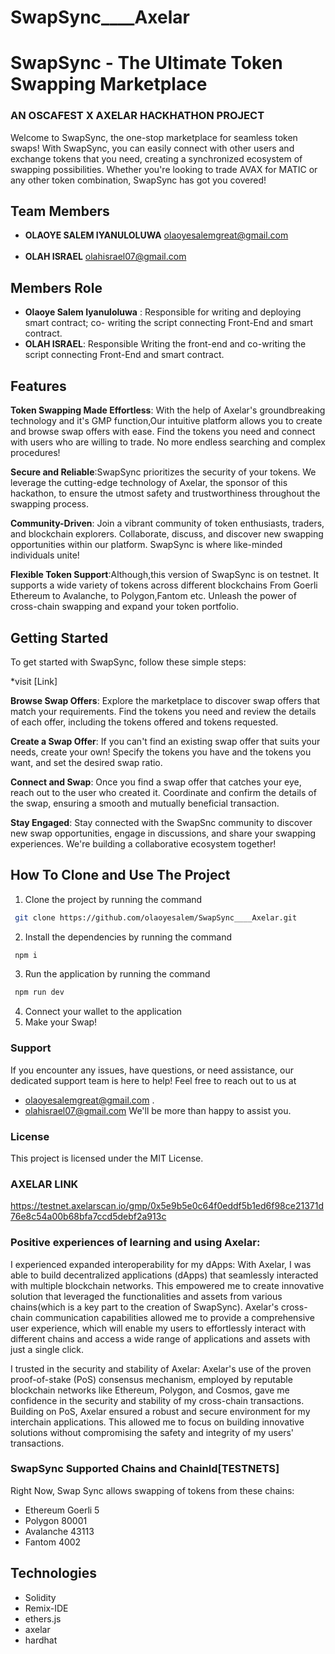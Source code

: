 # SwapSync____Axelar

# SwapSync - The Ultimate Token Swapping Marketplace
### AN OSCAFEST X AXELAR HACKHATHON PROJECT 

Welcome to SwapSync, the one-stop marketplace for seamless token swaps! With SwapSync, you can easily connect with other users and exchange tokens that you need, creating a synchronized ecosystem of swapping possibilities. Whether you're looking to trade AVAX for  MATIC or any other token combination, SwapSync has got you covered!


## Team Members
- **OLAOYE SALEM IYANULOLUWA** olaoyesalemgreat@gmail.com
<br></br>
- **OLAH ISRAEL** olahisrael07@gmail.com

## Members Role

- **Olaoye Salem Iyanuloluwa** : Responsible for writing and deploying smart contract; co- writing the script connecting Front-End and smart contract.
- **OLAH ISRAEL**: Responsible Writing the front-end and co-writing the script connecting Front-End and smart contract.


## Features
**Token Swapping Made Effortless**: With the help of Axelar's groundbreaking technology and it's GMP function,Our intuitive platform allows you to create and browse swap offers with ease. Find the tokens you need and connect with users who are willing to trade. No more  endless searching and complex procedures!

**Secure and Reliable**:SwapSync prioritizes the security of your tokens. We leverage the cutting-edge technology of Axelar, the sponsor of this hackathon, to ensure the utmost safety and trustworthiness throughout the swapping process.

**Community-Driven**: Join a vibrant community of token enthusiasts, traders, and blockchain explorers. Collaborate, discuss, and discover new swapping opportunities within our platform. SwapSync is where like-minded individuals unite!

**Flexible Token Support**:Although,this version of SwapSync is on testnet. It supports a wide variety of tokens across different blockchains
From Goerli Ethereum to Avalanche, to Polygon,Fantom etc. Unleash the power of cross-chain swapping and expand your token portfolio.

## Getting Started
To get started with SwapSync, follow these simple steps:

*visit [Link]


**Browse Swap Offers**: Explore the marketplace to discover swap offers that match your requirements. Find the tokens you need and review the details of each offer, including the tokens offered and tokens requested.

**Create a Swap Offer**: If you can't find an existing swap offer that suits your needs, create your own! Specify the tokens you have and the tokens you want, and set the desired swap ratio.

**Connect and Swap**: Once you find a swap offer that catches your eye, reach out to the user who created it. Coordinate and confirm the details of the swap, ensuring a smooth and mutually beneficial transaction.

**Stay Engaged**: Stay connected with the SwapSnc community to discover new swap opportunities, engage in discussions, and share your swapping experiences. We're building a collaborative ecosystem together!


## How To Clone and Use The Project

1. Clone the project by running the command

```sh
 git clone https://github.com/olaoyesalem/SwapSync____Axelar.git
```

2. Install the dependencies by running the command

```sh
 npm i
```

3. Run the application by running the command

```sh
 npm run dev
```

4. Connect your wallet to the application
5. Make your Swap!

### Support
If you encounter any issues, have questions, or need assistance, our dedicated support team is here to help! Feel free to reach out to us at 
* olaoyesalemgreat@gmail.com .
* olahisrael07@gmail.com
 We'll be more than happy to assist you.


### License
This project is licensed under the MIT License.

### AXELAR LINK
https://testnet.axelarscan.io/gmp/0x5e9b5e0c64f0eddf5b1ed6f98ce21371d76e8c54a00b68bfa7ccd5debf2a913c


### Positive experiences of learning and using Axelar:

I experienced expanded interoperability for my dApps: With Axelar, I was able to build decentralized applications (dApps) that seamlessly interacted with multiple blockchain networks. This empowered me to create innovative solution that leveraged the functionalities and assets from various chains(which is a key part to the creation of SwapSync). Axelar's cross-chain communication capabilities allowed me to provide a comprehensive user experience, which will enable my users to effortlessly interact with different chains and access a wide range of applications and assets with just a single click.

I trusted in the security and stability of Axelar: Axelar's use of the proven proof-of-stake (PoS) consensus mechanism, employed by reputable blockchain networks like Ethereum, Polygon, and Cosmos, gave me confidence in the security and stability of my cross-chain transactions. Building on PoS, Axelar ensured a robust and secure environment for my interchain applications. This allowed me to focus on building innovative solutions without compromising the safety and integrity of my users' transactions.

### SwapSync Supported Chains and ChainId[TESTNETS]
Right Now, Swap Sync allows swapping of tokens from these chains:

* Ethereum Goerli 5
* Polygon  80001
* Avalanche 43113
* Fantom 4002


## Technologies
* Solidity
* Remix-IDE
* ethers.js
* axelar
* hardhat
